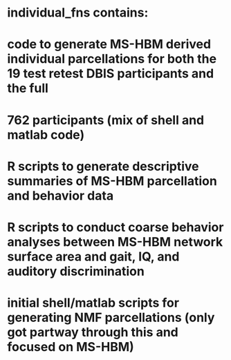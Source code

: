 # individual_fns contains:

# code to generate MS-HBM derived individual parcellations for both the 19 test retest DBIS participants and the full
# 762 participants (mix of shell and matlab code)

# R scripts to generate descriptive summaries of MS-HBM parcellation and behavior data

# R scripts to conduct coarse behavior analyses between MS-HBM network surface area and gait, IQ, and auditory discrimination

# initial shell/matlab scripts for generating NMF parcellations (only got partway through this and focused on MS-HBM)
